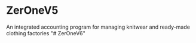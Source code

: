 # ZerOneV5
An integrated accounting program for managing knitwear and ready-made clothing factories
"# ZerOneV6" 
